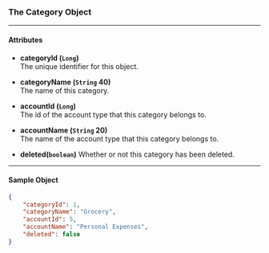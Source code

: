 ### The Category Object
___
#### Attributes

- **categoryId (`Long`)**<br/>
The unique identifier for this object.

- **categoryName (`String` 40)**<br/>
The name of this category.

- **accountId (`Long`)**<br/>
The id of the account type that this category belongs to.

- **accountName (`String` 20)**<br/>
The name of the account type that this category belongs to.

- **deleted(`boolean`)**
Whether or not this category has been deleted.
___
#### Sample  Object
```json
{
    "categoryId": 1,
    "categoryName": "Grocery",
    "accountId": 5,
    "accountName": "Personal Expenses",
    "deleted": false
}
```




